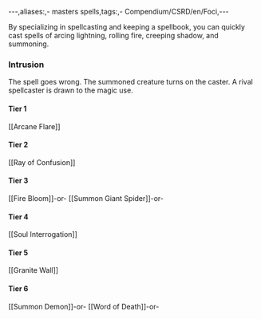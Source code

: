 ---,aliases:,- masters spells,tags:,- Compendium/CSRD/en/Foci,---

By specializing in spellcasting and keeping a spellbook, you can quickly cast spells of arcing lightning, rolling fire, creeping shadow, and summoning.
 ### Intrusion
The spell goes wrong. The summoned creature turns on the caster. A rival spellcaster is drawn to the magic use.

#### Tier 1
[[Arcane Flare]]
#### Tier 2
[[Ray of Confusion]]
#### Tier 3
[[Fire Bloom]]-or-
[[Summon Giant Spider]]-or-
#### Tier 4
[[Soul Interrogation]]
#### Tier 5
[[Granite Wall]]
#### Tier 6
[[Summon Demon]]-or-
[[Word of Death]]-or-

